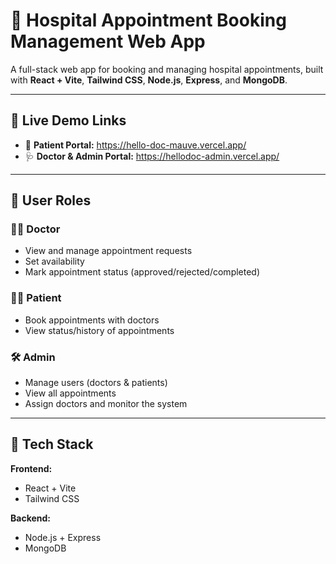 # 🏥 Hospital Appointment Booking Management Web App

A full-stack web app for booking and managing hospital appointments, built with **React + Vite**, **Tailwind CSS**, **Node.js**, **Express**, and **MongoDB**.

---

## 🚀 Live Demo Links

- 👤 **Patient Portal:** https://hello-doc-mauve.vercel.app/
- 🩺 **Doctor & Admin Portal:** https://hellodoc-admin.vercel.app/

---

## 👥 User Roles

### 👨‍⚕️ Doctor
- View and manage appointment requests
- Set availability
- Mark appointment status (approved/rejected/completed)

### 🧑‍🦽 Patient
- Book appointments with doctors
- View status/history of appointments

### 🛠️ Admin
- Manage users (doctors & patients)
- View all appointments
- Assign doctors and monitor the system

---

## 🧰 Tech Stack

**Frontend:**
- React + Vite
- Tailwind CSS

**Backend:**
- Node.js + Express
- MongoDB
  
